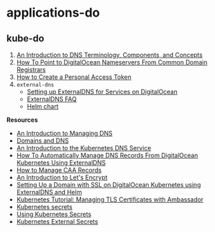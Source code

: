 # applications-do

## kube-do

1) [An Introduction to DNS Terminology, Components, and Concepts](https://www.digitalocean.com/community/tutorials/an-introduction-to-dns-terminology-components-and-concepts)
2) [How To Point to DigitalOcean Nameservers From Common Domain Registrars](https://www.digitalocean.com/community/tutorials/how-to-point-to-digitalocean-nameservers-from-common-domain-registrars)
3) [How to Create a Personal Access Token](https://www.digitalocean.com/docs/api/create-personal-access-token)
4) `external-dns`
    * [Setting up ExternalDNS for Services on DigitalOcean](https://github.com/kubernetes-incubator/external-dns/blob/master/docs/tutorials/digitalocean.md)
    * [ExternalDNS FAQ](https://github.com/kubernetes-incubator/external-dns/blob/master/docs/faq.md)
    * [Helm chart](https://github.com/helm/charts/tree/master/stable/external-dns)

**Resources**

* [An Introduction to Managing DNS](https://www.digitalocean.com/community/tutorial_series/an-introduction-to-managing-dns)
* [Domains and DNS](https://www.digitalocean.com/docs/networking/dns)
* [An Introduction to the Kubernetes DNS Service](https://www.digitalocean.com/community/tutorials/an-introduction-to-the-kubernetes-dns-service)
* [How To Automatically Manage DNS Records From DigitalOcean Kubernetes Using ExternalDNS](https://www.digitalocean.com/community/tutorials/how-to-automatically-manage-dns-records-from-digitalocean-kubernetes-using-externaldns)
* [How to Manage CAA Records](https://www.digitalocean.com/docs/networking/dns/how-to/caa)
* [An Introduction to Let's Encrypt](https://www.digitalocean.com/community/tutorials/an-introduction-to-let-s-encrypt)
* [Setting Up a Domain with SSL on DigitalOcean Kubernetes using ExternalDNS and Helm](https://blog.andrewsomething.com/2019/04/04/external-dns-with-ssl-on-k8s)
* [Kubernetes Tutorial: Managing TLS Certificates with Ambassador](https://auth0.com/blog/kubernetes-tutorial-managing-tls-certificates-with-ambassador)
* [Kubernetes secrets](https://kubernetes.io/docs/concepts/configuration/secret)
* [Using Kubernetes Secrets](https://medium.com/platformer-blog/using-kubernetes-secrets-5e7530e0378a)
* [Kubernetes External Secrets](https://godaddy.github.io/2019/04/16/kubernetes-external-secrets)
